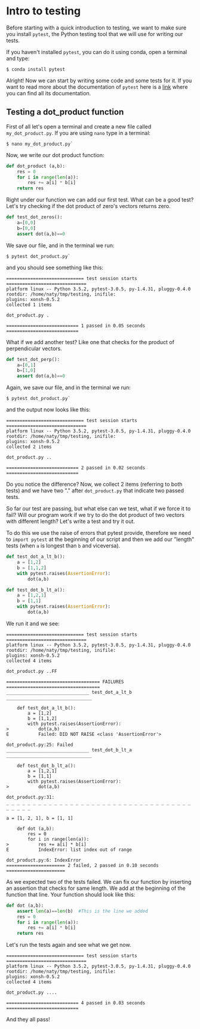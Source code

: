 # Intro to testing

Before starting with a quick introduction to testing, we want to make sure you
install `pytest`, the Python testing tool that we will use for writing our
tests. 

If you haven't installed `pytest`, you can do it using conda, open a terminal
and type:

```text
$ conda install pytest
```

Alright! Now we can start by writing some code and some tests for it. If you
want to read more about the documentation of `pytest` here is a [link](http://doc.pytest.org/en/latest/contents.html) where you can find all its 
documentation.

## Testing a dot_product function

First of all let's open a terminal and create a new file called
`my_dot_product.py`. If you are using `nano` type in a terminal:

```text
$ nano my_dot_product.py`
```

Now, we write our dot product function:

```python
def dot_product (a,b):
    res = 0
    for i in range(len(a)):
        res += a[i] * b[i]
    return res     
```

Right under our function we can add our first test. What can be a good test?
Let's try checking if the dot product of zero's vectors returns zero.

```python
def test_dot_zeros():
    a=[0,0]
    b=[0,0]
    assert dot(a,b)==0
```

We save our file, and in the terminal we run:

```text
$ pytest dot_product.py`
```
and you should see something like this:

```text
============================= test session starts ==============================
platform linux -- Python 3.5.2, pytest-3.0.5, py-1.4.31, pluggy-0.4.0
rootdir: /home/naty/tmp/testing, inifile: 
plugins: xonsh-0.5.2
collected 1 items 

dot_product.py .

=========================== 1 passed in 0.05 seconds ===========================
```

What if we add another test? Like one that checks for the product of 
perpendicular vectors. 

```python
def test_dot_perp():
    a=[0,1]
    b=[1,0]
    assert dot(a,b)==0
```

Again, we save our file, and in the terminal we run:

```text
$ pytest dot_product.py`
```

and the output now looks like this:

```text
============================= test session starts ==============================
platform linux -- Python 3.5.2, pytest-3.0.5, py-1.4.31, pluggy-0.4.0
rootdir: /home/naty/tmp/testing, inifile: 
plugins: xonsh-0.5.2
collected 2 items 

dot_product.py ..

=========================== 2 passed in 0.02 seconds ===========================
``` 

Do you notice the difference? Now, we collect 2 items (referring to both tests)
and we have two "." after `dot_product.py` that indicate two passed tests. 

So far our test are passing, but what else can we test, what if we force it to fail? Will our program work if we try to do the dot product of two vectors
with different length? Let's write a test and try it out. 

To do this we use the raise of errors that pytest provide, therefore we need to
`import pytest` at the beginning of our script and then we add our "length" 
tests (when `a` is longest than `b` and viceversa).

```python
def test_dot_a_lt_b():
    a = [1,2]
    b = [1,1,2]
    with pytest.raises(AssertionError):
        dot(a,b)

def test_dot_b_lt_a():
    a = [1,2,1]
    b = [1,1]
    with pytest.raises(AssertionError):
        dot(a,b)
```

We run it and we see:

```text
============================= test session starts ==============================
platform linux -- Python 3.5.2, pytest-3.0.5, py-1.4.31, pluggy-0.4.0
rootdir: /home/naty/tmp/testing, inifile: 
plugins: xonsh-0.5.2
collected 4 items 

dot_product.py ..FF

=================================== FAILURES ===================================
_______________________________ test_dot_a_lt_b ________________________________

    def test_dot_a_lt_b():
        a = [1,2]
        b = [1,1,2]
        with pytest.raises(AssertionError):
>           dot(a,b)
E           Failed: DID NOT RAISE <class 'AssertionError'>

dot_product.py:25: Failed
_______________________________ test_dot_b_lt_a ________________________________

    def test_dot_b_lt_a():
        a = [1,2,1]
        b = [1,1]
        with pytest.raises(AssertionError):
>           dot(a,b)

dot_product.py:31: 
_ _ _ _ _ _ _ _ _ _ _ _ _ _ _ _ _ _ _ _ _ _ _ _ _ _ _ _ _ _ _ _ _ _ _ _ _ _ _ _ 

a = [1, 2, 1], b = [1, 1]

    def dot (a,b):
        res = 0
        for i in range(len(a)):
>           res += a[i] * b[i]
E           IndexError: list index out of range

dot_product.py:6: IndexError
====================== 2 failed, 2 passed in 0.10 seconds ======================
```

As we expected two of the tests failed. We can fix our function by inserting an
assertion that checks for same length. We add at the beginning of the function
that line. Your function should look like this:

```python
def dot (a,b):
    assert len(a)==len(b)  #This is the line we added
    res = 0
    for i in range(len(a)):
        res += a[i] * b[i]
    return res
```

Let's run the tests again and see what we get now. 

```text
============================= test session starts ==============================
platform linux -- Python 3.5.2, pytest-3.0.5, py-1.4.31, pluggy-0.4.0
rootdir: /home/naty/tmp/testing, inifile: 
plugins: xonsh-0.5.2
collected 4 items 

dot_product.py ....

=========================== 4 passed in 0.03 seconds ===========================
```

And they all pass! 

